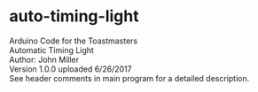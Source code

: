 # auto-timing-light
Arduino Code for the Toastmasters <br> Automatic Timing Light <br>
Author: John Miller <br>
Version 1.0.0 uploaded 6/26/2017 <br>
See header comments in main program for a detailed description. <br>
